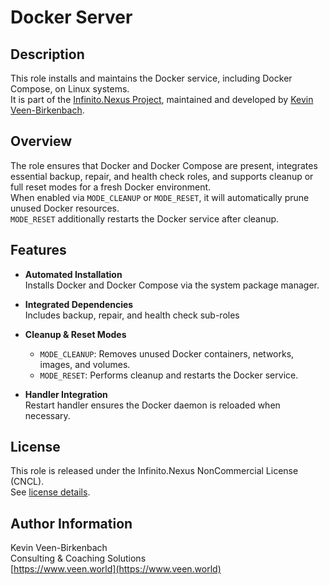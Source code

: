 # Docker Server

## Description

This role installs and maintains the Docker service, including Docker Compose, on Linux systems.  
It is part of the [Infinito.Nexus Project](https://s.infinito.nexus/code), maintained and developed by [Kevin Veen-Birkenbach](https://www.veen.world/).

## Overview

The role ensures that Docker and Docker Compose are present, integrates essential backup, repair, and health check roles, and supports cleanup or full reset modes for a fresh Docker environment.  
When enabled via `MODE_CLEANUP` or `MODE_RESET`, it will automatically prune unused Docker resources.  
`MODE_RESET` additionally restarts the Docker service after cleanup.

## Features

- **Automated Installation**  
  Installs Docker and Docker Compose via the system package manager.

- **Integrated Dependencies**  
  Includes backup, repair, and health check sub-roles
  
- **Cleanup & Reset Modes**  
  - `MODE_CLEANUP`: Removes unused Docker containers, networks, images, and volumes.  
  - `MODE_RESET`: Performs cleanup and restarts the Docker service.

- **Handler Integration**  
  Restart handler ensures the Docker daemon is reloaded when necessary.

## License

This role is released under the Infinito.Nexus NonCommercial License (CNCL).  
See [license details](https://s.infinito.nexus/license).

## Author Information

Kevin Veen-Birkenbach  
Consulting & Coaching Solutions  
[https://www.veen.world](https://www.veen.world)
